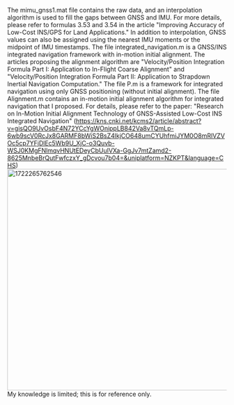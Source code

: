 The mimu_gnss1.mat file contains the raw data, and an interpolation algorithm is used to fill the gaps between GNSS and IMU.
For more details, please refer to formulas 3.53 and 3.54 in the article "Improving Accuracy of Low-Cost INS/GPS for Land Applications."
In addition to interpolation, GNSS values can also be assigned using the nearest IMU moments or the midpoint of IMU timestamps.
The file integrated_navigation.m is a GNSS/INS integrated navigation framework with in-motion initial alignment.
The articles proposing the alignment algorithm are "Velocity/Position Integration Formula Part I: Application to In-Flight Coarse Alignment" and "Velocity/Position Integration Formula Part II: Application to Strapdown Inertial Navigation Computation."
The file P.m is a framework for integrated navigation using only GNSS positioning (without initial alignment).
The file Alignment.m contains an in-motion initial alignment algorithm for integrated navigation that I proposed. For details, please refer to the paper: "Research on In-Motion Initial Alignment Technology of GNSS-Assisted Low-Cost INS Integrated Navigation"
(https://kns.cnki.net/kcms2/article/abstract?v=gisQO9UvOsbF4N72YCcYgWOnippLB842Va8vTQmLp-6wb9scV0RcJx8GARMF8bWiS2BsZ4lkjCO648umCYUhfmiJYM0O8mRlVZVOc5cp7YFjDlEc5Wb9U_XjC-o3Quvb-WSJ0KMgFNlmqvHNUtEDeyCbUuIVXa-GgJv7mtZamd2-8625MnbeBrQutFwfczxY_gDcvou7b04=&uniplatform=NZKPT&language=CHS)
<img width="509" alt="1722265762546" src="https://github.com/user-attachments/assets/dbdab056-ea4a-4b2f-93ce-0b1b407ce9af">
My knowledge is limited; this is for reference only.
